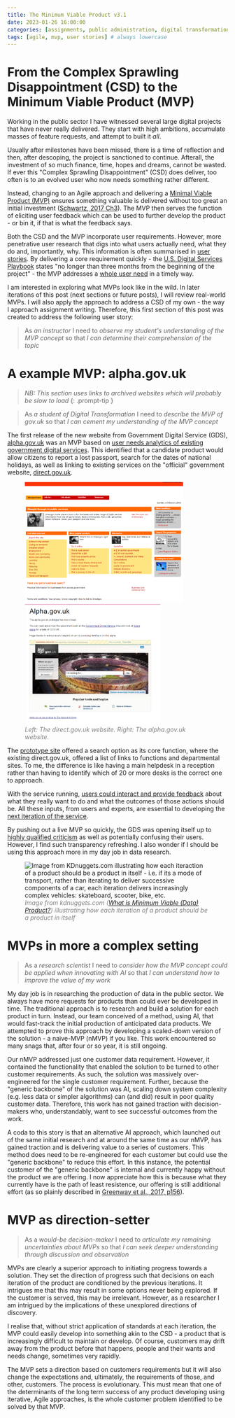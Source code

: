 ```yaml
---
title: The Minimum Viable Product v3.1
date: 2023-01-26 16:00:00 
categories: [assignments, public administration, digital transformation]
tags: [agile, mvp, user stories] # always lowercase
---
```

# From the Complex Sprawling Disappointment (CSD) to the Minimum Viable Product (MVP)
 
Working in the public sector I have witnessed several large digital projects that have never really delivered. They start with high ambitions, accumulate masses of feature requests, and attempt to built it _all_.

Usually after milestones have been missed, there is a time of reflection and then, after descoping, the project is sanctioned to continue. Afterall, the investment of so much finance, time, hopes and dreams, cannot be wasted. If ever this "Complex Sprawling Disappointment" (CSD) does deliver, too often is to an evolved user who now needs something rather different.

Instead, changing to an Agile approach and delivering a [Minimal Viable Product (MVP)](https://en.wikipedia.org/wiki/Minimum_viable_product) ensures something valuable is delivered without too great an initial investment ([Schwartz, 2017 Ch3](https://itrevolution.com/product/a-seat-at-the-table/)). The MVP then serves the function of eliciting user feedback which can be used to further develop the product - or bin it, if that is what the feedback says.

Both the CSD and the MVP incorporate user requirements. However, more penetrative user research that digs into what users actually need, what they do and, importantly, why. This information is often summarised in [user stories](https://www.gov.uk/service-manual/agile-delivery/writing-user-stories). By delivering a core requirement quickly - the [U.S. Digital Services Playbook](https://playbook.cio.gov/) states "no longer than three months from the beginning of the project" - the MVP addresses a [whole user need](https://apolitical.co/solution-articles/en/transforming-governments-website) in a timely way.

I am interested in exploring what MVPs look like in the wild. In later iterations of this post (next sections or future posts), I will review real-world MVPs. I will also apply the approach to address a CSD of my own - the way I approach assignment writing. Therefore, this first section of this post was created to address the following user story:

> As _an instructor_ I need to _observe my student's understanding of the MVP concept_ so that _I can determine their comprehension of the topic_

# A example MVP: alpha.gov.uk

> _NB: This section uses links to archived websites which will probably be slow to load_
{: .prompt-tip }

> As _a student of Digital Transformation_ I need to _describe the MVP of gov.uk_ so that _I can cement my understanding of the MVP concept_ 

The first release of the new website from Government Digital Service (GDS), [alpha.gov.uk](https://webarchive.nationalarchives.gov.uk/ukgwa/20111004104546/http://alpha.gov.uk/) was an MVP based on [user needs analytics of existing government digital services](https://web.archive.org/web/20120403153730/http://digital.cabinetoffice.gov.uk/2011/05/23/what-was-the-evidence-users-information-needs-and-analytics/). This identified that a candidate product would allow citizens to report a lost passport, search for the dates of national holidays, as well as linking to existing services on the "official" government website, [direct.gov.uk](https://web.archive.org/web/20050206042150/http://www.direct.gov.uk/Homepage/fs/en). 
<div style="text-align: left;"><figure>
<img src="/assets/img/direct.gov.uk_wayback_2004_04_30.png" alt="The direct.gov.uk website, accessed on web.archive.org" width="362" /> &nbsp;<img src="/assets/img/alpha.gov.uk_wayback_2011-05-11.png" alt="The alpha.gov.uk website, accessed on web.archive.org" width="310"/>
<figcaption style="color: gray; font-style: italic;">Left: The direct.gov.uk website. Right: The alpha.gov.uk website.</figcaption>
</figure></div>

The [prototype site](https://gds.blog.gov.uk/about-alpha/) offered a search option as its core function, where the existing direct.gov.uk, offered a list of links to functions and departmental sites. To me, the difference is like having a main helpdesk in a reception rather than having to identify which of 20 or more desks is the correct one to approach.

With the service running, [users could interact and provide feedback](https://gds.blog.gov.uk/2011/07/29/alpha-gov-uk-wrap-up/) about what they really want to do and what the outcomes of those actions should be. All these inputs, from users and experts, are essential to developing the [next iteration of the service](https://web.archive.org/web/20111205164903/http://digital.cabinetoffice.gov.uk/2011/08/11/gov-uk-from-alpha-to-beta/).

By pushing out a live MVP so quickly, the GDS was opening itself up to [highly qualified criticism](https://web.archive.org/web/20120403153730/http://www.disambiguity.com/alphagov/) as well as potentially confusing their users. However, I find such transparency refreshing. I also wonder if I should be using this approach more in my day job in data research. 

<div style="text-align: left;"><figure>
<img src="https://cdn-images-1.medium.com/max/800/1*hJYxnfs6npD09IuX4606OQ.png" alt="Image from KDnuggets.com illustrating how each iteraction of a product should be a product in itself - i.e. if its a mode of transport, rather than iterating to deliver successive components of a car, each iteration delivers increasingly complex vehicles: skateboard, scooter, bike, etc." width="362" /><figcaption style="color: gray; font-style: italic;">Image from kdnuggets.com (<a href="https://www.kdnuggets.com/2018/07/minimum-viable-data-product.html">What is Minimum Viable (Data) Product?</a>) illustrating how each iteration of a product should be a product in itself</figcaption></figure></div>

# MVPs in more a complex setting

> As a _research scientist_ I need to _consider how the MVP concept could be applied when innovating with AI_ so that _I can understand how to improve the value of my work_  

My day job is in researching the production of data in the public sector. We always have more requests for products than could ever be developed in time. The traditional approach is to research and build a solution for each product in turn. Instead, our team conceived of a method, using AI, that would fast-track the initial production of anticipated data products. We attempted to prove this approach by developing a scaled-down version of the solution - a naive-MVP (nMVP) if you like. This work encountered so many snags that, after four or so year, it is still ongoing.

Our nMVP addressed just one customer data requirement. However, it contained the functionality that enabled the solution to be turned to other customer requirements. As such, the solution was massively over-engineered for the single customer requirement. Further, because the "generic backbone" of the solution was AI, scaling down system complexity (e.g. less data or simpler algorithms) can (and did) result in poor quality customer data. Therefore, this work has not gained traction with decision-makers who, understandably, want to see successful outcomes from the work.

A coda to this story is that an alternative AI approach, which launched out of the same initial research and at around the same time as our nMVP, has gained traction and is delivering value to a series of customers. This method does need to be re-engineered for each customer but could use the "generic backbone" to reduce this effort. In this instance, the potential customer of the "generic backbone" is internal and currently happy without the product we are offering. I now appreciate how this is because what they currently have is the path of least resistence, our offering is still additional effort (as so plainly described in [Greenway et al., 2017, p156](https://www.andrewgreenway.com/book)).

# MVP as direction-setter

> As a _would-be decision-maker_ I need to _articulate my remaining uncertainties about MVPs_ so that _I can seek deeper understanding through discussion and observation_ 

MVPs are clearly a superior approach to initiating progress towards a solution. They set the direction of progress such that decisions on each iteration of the product are conditioned by the previous iterations. It intrigues me that this may result in some options never being explored. If the customer is served, this may be irrelevant. However, as a researcher I am intrigued by the implications of these unexplored directions of discovery. 

I realise that, without strict application of standards at each iteration, the MVP could easily develop into something akin to the CSD - a product that is increasingly difficult to maintain or develop. Of course, customers may drift away from the product before that happens, people and their wants and needs change, sometimes very rapidly.

The MVP sets a direction based on customers requirements but it will also change the expectations and, ultimately, the requirements of those, and other, customers. The process is evolutionary. This must mean that one of the determinants of the long term success of any product developing using iterative, Agile approaches, is the whole customer problem identified to be solved by that MVP.
